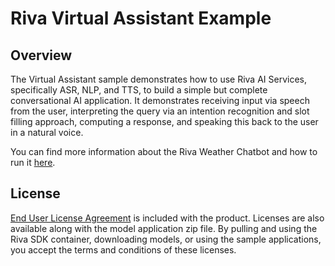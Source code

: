 # Riva Virtual Assistant Example

## Overview

The Virtual Assistant sample demonstrates how to use Riva AI Services, specifically ASR, NLP, and TTS, to build a simple but complete conversational AI application. It demonstrates receiving input via speech from the user, interpreting the query via an intention recognition and slot filling approach, computing a response, and speaking this back to the user in a natural voice.

You can find more information about the Riva Weather Chatbot and how to run it [here](https://docs.nvidia.com/deeplearning/riva/user-guide/docs/samples/weather.html).

## License
[End User License Agreement](https://developer.download.nvidia.com/licenses/Riva_Pre-Release_Evaluation_License_23Jan2020.pdf) is included with the product. Licenses are also available along with the model application zip file. By pulling and using the Riva SDK container, downloading models, or using the sample applications, you accept the terms and conditions of these licenses.
